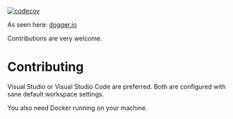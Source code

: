 [![codecov](https://codecov.io/gh/dogger/dogger.io/branch/master/graph/badge.svg)](https://codecov.io/gh/dogger/dogger.io)

As seen here: [dogger.io](https://dogger.io)

Contributions are very welcome.

# Contributing
Visual Studio or Visual Studio Code are preferred. Both are configured with sane default workspace settings.

You also need Docker running on your machine.
